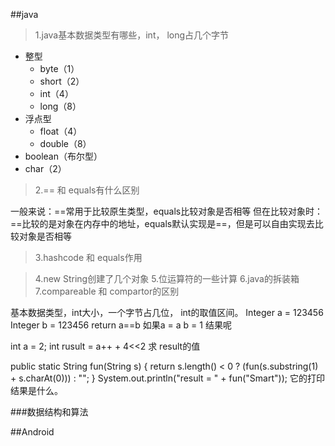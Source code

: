 ##java
>1.java基本数据类型有哪些，int， long占几个字节

* 整型
	* byte（1）
	* short（2）
	* int（4）
	* long（8）
* 浮点型
	* float（4）
	* double（8）
* boolean（布尔型）
* char（2）
>2.== 和 equals有什么区别

一般来说：==常用于比较原生类型，equals比较对象是否相等
但在比较对象时：==比较的是对象在内存中的地址，equals默认实现是==，但是可以自由实现去比较对象是否相等

>3.hashcode 和 equals作用


>4.new String创建了几个对象
>5.位运算符的一些计算
>6.java的拆装箱
>7.compareable 和 compartor的区别

基本数据类型，int大小，一个字节占几位， int的取值区间。
Integer a = 123456
Integer b = 123456
return a==b 如果a = a b = 1 结果呢

int a = 2;
int rusult = a++ + 4<<2
求 result的值

public static String fun(String s) {
        return s.length() < 0 ? (fun(s.substring(1) + s.charAt(0))) : "";
    }
System.out.println("result = " + fun("Smart"));
它的打印结果是什么。

###数据结构和算法

##Android